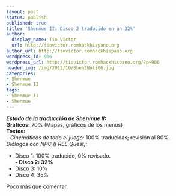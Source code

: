 ```yaml
---
layout: post
status: publish
published: true
title: 'Shenmue II: Disco 2 traducido en un 32%'
author:
  display_name: Tío Víctor
  url: http://tiovictor.romhackhispano.org
author_url: http://tiovictor.romhackhispano.org
wordpress_id: 906
wordpress_url: http://tiovictor.romhackhispano.org/?p=906
header_img: /img/2012/10/Shen2Noti06.jpg
categories:
- Shenmue
- Shenmue II
tags:
- Shenmue II
- Shenmue
---
```

**_Estado de la traducción de Shenmue II:_**  
**Gráficos:** 70% (Mapas, gráficos de los menús)  
**Textos:**  
_- Cinemáticas de todo el juego:_ 100% traducidas; revisión al 80%.  
_Diálogos con NPC (FREE Quest):_  
- Disco 1: 100% traducido, 0% revisado.  
**- Disco 2: 32%**  
- Disco 3: 10%  
- Disco 4: 35%

Poco más que comentar.

